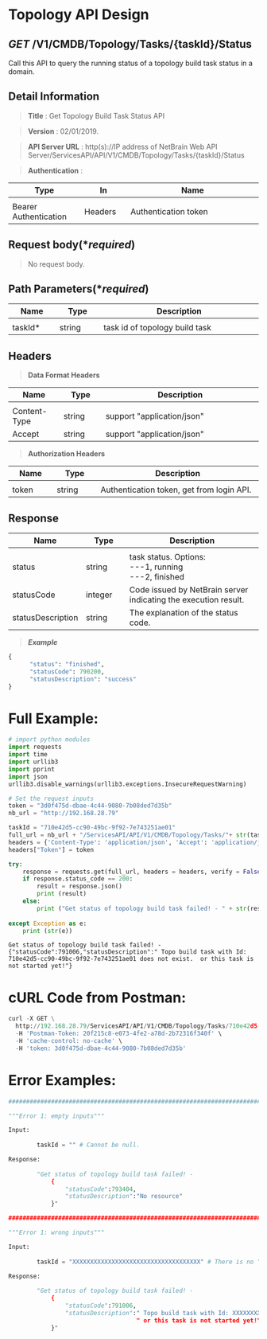 
# Topology API Design

## ***GET*** /V1/CMDB/Topology/Tasks/{taskId}/Status
Call this API to query the running status of a topology build task status in a domain.

## Detail Information

> **Title** : Get Topology Build Task Status API<br>

> **Version** : 02/01/2019.

> **API Server URL** : http(s)://IP address of NetBrain Web API Server/ServicesAPI/API/V1/CMDB/Topology/Tasks/{taskId}/Status

> **Authentication** : 

|**Type**|**In**|**Name**|
|------|------|------|
|<img width=100/>|<img width=100/>|<img width=500/>|
|Bearer Authentication| Headers | Authentication token | 

## Request body(****required***)

>No request body.

## Path Parameters(****required***)

|**Name**|**Type**|**Description**|
|------|------|------|
|<img width=100/>|<img width=100/>|<img width=500/>|
|taskId* | string  | task id of topology build task  |

## Headers

> **Data Format Headers**

|**Name**|**Type**|**Description**|
|------|------|------|
|<img width=100/>|<img width=100/>|<img width=500/>|
| Content-Type | string  | support "application/json" |
| Accept | string  | support "application/json" |

> **Authorization Headers**

|**Name**|**Type**|**Description**|
|------|------|------|
|<img width=100/>|<img width=100/>|<img width=500/>|
| token | string  | Authentication token, get from login API. |

## Response

|**Name**|**Type**|**Description**|
|------|------|------|
|<img width=100/>|<img width=100/>|<img width=500/>|
|status| string | task status. Options:<br>---1, running<br>---2, finished |
|statusCode| integer | Code issued by NetBrain server indicating the execution result.  |
|statusDescription| string | The explanation of the status code. |

> ***Example***


```python
{
      "status": "finished",
      "statusCode": 790200,
      "statusDescription": "success"
}
```

# Full Example:


```python
# import python modules 
import requests
import time
import urllib3
import pprint
import json
urllib3.disable_warnings(urllib3.exceptions.InsecureRequestWarning)

# Set the request inputs
token = "3d0f475d-dbae-4c44-9080-7b08ded7d35b"
nb_url = "http://192.168.28.79"

taskId = "710e42d5-cc90-49bc-9f92-7e743251ae01"
full_url = nb_url + "/ServicesAPI/API/V1/CMDB/Topology/Tasks/"+ str(taskId) + "/Status"
headers = {'Content-Type': 'application/json', 'Accept': 'application/json'}
headers["Token"] = token

try:
    response = requests.get(full_url, headers = headers, verify = False)
    if response.status_code == 200:
        result = response.json()
        print (result)
    else:
        print ("Get status of topology build task failed! - " + str(response.text))
    
except Exception as e:
    print (str(e)) 
```

    Get status of topology build task failed! - {"statusCode":791006,"statusDescription":" Topo build task with Id: 710e42d5-cc90-49bc-9f92-7e743251ae01 does not exist.  or this task is not started yet!"}
    

 # cURL Code from Postman:


```python
curl -X GET \
  http://192.168.28.79/ServicesAPI/API/V1/CMDB/Topology/Tasks/710e42d5-cc90-49bc-9f92-7e743251ae01/Status \
  -H 'Postman-Token: 20f215c8-e073-4fe2-a78d-2b72316f340f' \
  -H 'cache-control: no-cache' \
  -H 'token: 3d0f475d-dbae-4c44-9080-7b08ded7d35b'
```

# Error Examples:


```python
###################################################################################################################    

"""Error 1: empty inputs"""

Input:
        
        taskId = "" # Cannot be null.

Response:
    
        "Get status of topology build task failed! - 
            {
                "statusCode":793404,
                "statusDescription":"No resource"
            }"

###################################################################################################################    

"""Error 1: wrong inputs"""

Input:
        
        taskId = "XXXXXXXXXXXXXXXXXXXXXXXXXXXXXXXXXXXX" # There is no "taskId" would be like that.

Response:
    
        "Get status of topology build task failed! - 
            {
                "statusCode":791006,
                "statusDescription":" Topo build task with Id: XXXXXXXXXXXXXXXXXXXXXXXXXXXXXXXXXXXX does not exist.  
                                    " or this task is not started yet!"
            }"
            
```
